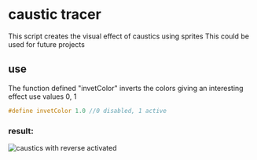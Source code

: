# caustic tracer

This script creates the visual effect of caustics using sprites
This could be used for future projects

## use
The function defined "invetColor" inverts the colors giving an interesting effect
use values ​​0, 1

```c++
#define invetColor 1.0 //0 disabled, 1 active

```

### result:

![caustics with reverse activated](https://github.com/Tuvefef/caustic-tracer/blob/main/water_caustics.png)
